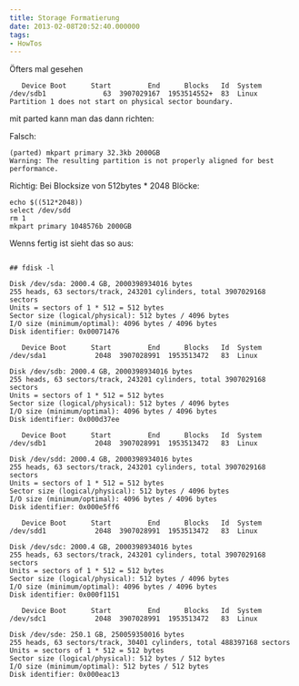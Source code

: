 ```yaml
---
title: Storage Formatierung
date: 2013-02-08T20:52:40.000000
tags: 
- HowTos
---
```



Öfters mal gesehen

       Device Boot      Start         End      Blocks   Id  System
    /dev/sdb1              63  3907029167  1953514552+  83  Linux
    Partition 1 does not start on physical sector boundary.

mit parted kann man das dann richten:

Falsch:

    (parted) mkpart primary 32.3kb 2000GB
    Warning: The resulting partition is not properly aligned for best performance.

Richtig:
Bei Blocksize von 512bytes * 2048 Blöcke:

    echo $((512*2048))
    select /dev/sdd
    rm 1
    mkpart primary 1048576b 2000GB

Wenns fertig ist sieht das so aus:

~~~

## fdisk -l

Disk /dev/sda: 2000.4 GB, 2000398934016 bytes
255 heads, 63 sectors/track, 243201 cylinders, total 3907029168 sectors
Units = sectors of 1 * 512 = 512 bytes
Sector size (logical/physical): 512 bytes / 4096 bytes
I/O size (minimum/optimal): 4096 bytes / 4096 bytes
Disk identifier: 0x00071476

   Device Boot      Start         End      Blocks   Id  System
/dev/sda1            2048  3907028991  1953513472   83  Linux

Disk /dev/sdb: 2000.4 GB, 2000398934016 bytes
255 heads, 63 sectors/track, 243201 cylinders, total 3907029168 sectors
Units = sectors of 1 * 512 = 512 bytes
Sector size (logical/physical): 512 bytes / 4096 bytes
I/O size (minimum/optimal): 4096 bytes / 4096 bytes
Disk identifier: 0x000d37ee

   Device Boot      Start         End      Blocks   Id  System
/dev/sdb1            2048  3907028991  1953513472   83  Linux

Disk /dev/sdd: 2000.4 GB, 2000398934016 bytes
255 heads, 63 sectors/track, 243201 cylinders, total 3907029168 sectors
Units = sectors of 1 * 512 = 512 bytes
Sector size (logical/physical): 512 bytes / 4096 bytes
I/O size (minimum/optimal): 4096 bytes / 4096 bytes
Disk identifier: 0x000e5ff6

   Device Boot      Start         End      Blocks   Id  System
/dev/sdd1            2048  3907028991  1953513472   83  Linux

Disk /dev/sdc: 2000.4 GB, 2000398934016 bytes
255 heads, 63 sectors/track, 243201 cylinders, total 3907029168 sectors
Units = sectors of 1 * 512 = 512 bytes
Sector size (logical/physical): 512 bytes / 4096 bytes
I/O size (minimum/optimal): 4096 bytes / 4096 bytes
Disk identifier: 0x000f1151

   Device Boot      Start         End      Blocks   Id  System
/dev/sdc1            2048  3907028991  1953513472   83  Linux

Disk /dev/sde: 250.1 GB, 250059350016 bytes
255 heads, 63 sectors/track, 30401 cylinders, total 488397168 sectors
Units = sectors of 1 * 512 = 512 bytes
Sector size (logical/physical): 512 bytes / 512 bytes
I/O size (minimum/optimal): 512 bytes / 512 bytes
Disk identifier: 0x000eac13

~~~


